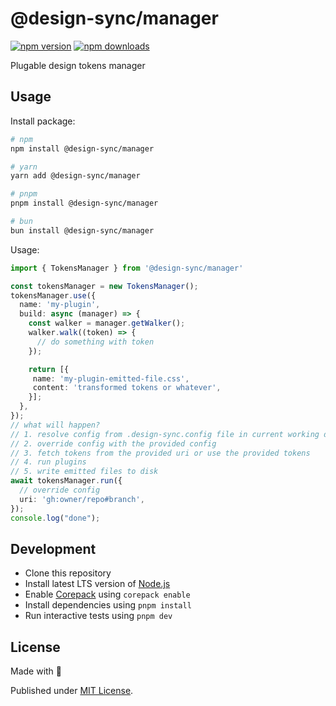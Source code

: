 # @design-sync/manager

[![npm version][npm-version-src]][npm-version-href]
[![npm downloads][npm-downloads-src]][npm-downloads-href]
<!-- [![bundle][bundle-src]][bundle-href]
[![Codecov][codecov-src]][codecov-href] -->

Plugable design tokens manager

## Usage

Install package:

```sh
# npm
npm install @design-sync/manager

# yarn
yarn add @design-sync/manager

# pnpm
pnpm install @design-sync/manager

# bun
bun install @design-sync/manager
```

Usage:

```ts
import { TokensManager } from '@design-sync/manager'

const tokensManager = new TokensManager();
tokensManager.use({
  name: 'my-plugin',
  build: async (manager) => {
    const walker = manager.getWalker();
    walker.walk((token) => {
      // do something with token
    });

    return [{
     name: 'my-plugin-emitted-file.css',
     content: 'transformed tokens or whatever',
    }];
  },
});
// what will happen? 
// 1. resolve config from .design-sync.config file in current working directory or user home directory
// 2. override config with the provided config
// 3. fetch tokens from the provided uri or use the provided tokens
// 4. run plugins
// 5. write emitted files to disk
await tokensManager.run({
  // override config
  uri: 'gh:owner/repo#branch',
});
console.log("done");
```

## Development

- Clone this repository
- Install latest LTS version of [Node.js](https://nodejs.org/en/)
- Enable [Corepack](https://github.com/nodejs/corepack) using `corepack enable`
- Install dependencies using `pnpm install`
- Run interactive tests using `pnpm dev`

## License

Made with 💛

Published under [MIT License](./LICENSE).

<!-- Badges -->

[npm-version-src]: https://img.shields.io/npm/v/@design-sync/manager?style=flat&colorA=18181B&colorB=F0DB4F
[npm-version-href]: https://npmjs.com/package/@design-sync/manager
[npm-downloads-src]: https://img.shields.io/npm/dm/@design-sync/manager?style=flat&colorA=18181B&colorB=F0DB4F
[npm-downloads-href]: https://npmjs.com/package/@design-sync/manager
<!-- [codecov-src]: https://img.shields.io/codecov/c/gh/unjs/@design-sync/manager/main?style=flat&colorA=18181B&colorB=F0DB4F
[codecov-href]: https://codecov.io/gh/unjs/@design-sync/manager
[bundle-src]: https://img.shields.io/bundlephobia/minzip/@design-sync/manager?style=flat&colorA=18181B&colorB=F0DB4F
[bundle-href]: https://bundlephobia.com/result?p=@design-sync/manager -->
